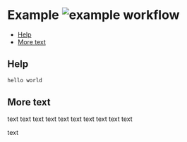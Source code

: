 # Example ![example workflow](https://github.com/triole/example/actions/workflows/build.yaml/badge.svg)

<!-- toc -->

- [Help](#help)
- [More text](#more-text)

<!-- /toc -->

## Help

```go mdox-exec="echo hello world"
hello world
```

## More text

text text text text text text text text text text

text
